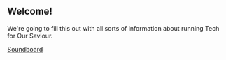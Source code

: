 ## Welcome!

We're going to fill this out with all sorts of information about running Tech for Our Saviour.

[Soundboard](./sound/soundboard.md)